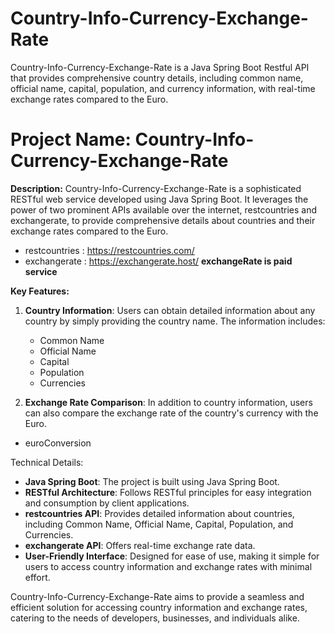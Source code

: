 # Country-Info-Currency-Exchange-Rate
Country-Info-Currency-Exchange-Rate is a Java Spring Boot Restful API that provides comprehensive country details, including common name, official name, capital, population, and currency information, with real-time exchange rates compared to the Euro.

# Project Name: Country-Info-Currency-Exchange-Rate
 
**Description:**
Country-Info-Currency-Exchange-Rate is a sophisticated RESTful web service developed using Java Spring Boot. It leverages the power of two prominent APIs available over the internet, restcountries and exchangerate, to provide comprehensive details about countries and their exchange rates compared to the Euro.
- restcountries : https://restcountries.com/
- exchangerate : https://exchangerate.host/  **exchangeRate is paid service**
 
**Key Features:**
1. **Country Information**: Users can obtain detailed information about any country by simply providing the country name. The information includes:
   - Common Name
   - Official Name
   - Capital
   - Population
   - Currencies
 
2. **Exchange Rate Comparison**: In addition to country information, users can also compare the exchange rate of the country's currency with the Euro.
  - euroConversion
 
Technical Details:
   - **Java Spring Boot**: The project is built using Java Spring Boot.
   - **RESTful Architecture**: Follows RESTful principles for easy integration and consumption by client applications.
   - **restcountries API**: Provides detailed information about countries, including Common Name, Official Name, Capital, Population, and Currencies.
   - **exchangerate API**: Offers real-time exchange rate data.
   - **User-Friendly Interface**: Designed for ease of use, making it simple for users to access country information and exchange rates with minimal effort.
 
 Country-Info-Currency-Exchange-Rate aims to provide a seamless and efficient solution for accessing country information and exchange rates, catering to the needs of developers, businesses, and individuals alike.
